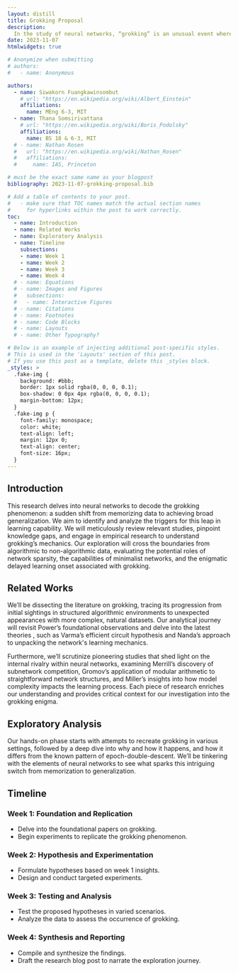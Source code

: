 ```yaml
---
layout: distill
title: Grokking Proposal
description:
  In the study of neural networks, “grokking” is an unusual event where a model suddenly shifts from simply memorizing to truly understanding and generalizing information. This research aims to dissect the conditions that prompt grokking by experimenting with different data sets and neural network designs. We will investigate the effects of training size, weight decay, and network complexity on grokking. Our goal is to replicate the grokking event, test theories about its causes, and clarify its relationship to the concept of double descent, providing a clearer picture of this peculiar learning behavior.
date: 2023-11-07
htmlwidgets: true

# Anonymize when submitting
# authors:
#   - name: Anonymous

authors:
  - name: Siwakorn Fuangkawinsombut
    # url: "https://en.wikipedia.org/wiki/Albert_Einstein"
    affiliations:
      name: MEng 6-3, MIT 
  - name: Thana Somsirivattana
    # url: "https://en.wikipedia.org/wiki/Boris_Podolsky"
    affiliations:
      name: BS 18 & 6-3, MIT
  # - name: Nathan Rosen
  #   url: "https://en.wikipedia.org/wiki/Nathan_Rosen"
  #   affiliations:
  #     name: IAS, Princeton

# must be the exact same name as your blogpost
bibliography: 2023-11-07-grokking-proposal.bib  

# Add a table of contents to your post.
#   - make sure that TOC names match the actual section names
#     for hyperlinks within the post to work correctly.
toc:
  - name: Introduction
  - name: Related Works
  - name: Exploratory Analysis
  - name: Timeline
    subsections:
    - name: Week 1
    - name: Week 2
    - name: Week 3
    - name: Week 4
  # - name: Equations
  # - name: Images and Figures
  #   subsections:
  #   - name: Interactive Figures
  # - name: Citations
  # - name: Footnotes
  # - name: Code Blocks
  # - name: Layouts
  # - name: Other Typography?

# Below is an example of injecting additional post-specific styles.
# This is used in the 'Layouts' section of this post.
# If you use this post as a template, delete this _styles block.
_styles: >
  .fake-img {
    background: #bbb;
    border: 1px solid rgba(0, 0, 0, 0.1);
    box-shadow: 0 0px 4px rgba(0, 0, 0, 0.1);
    margin-bottom: 12px;
  }
  .fake-img p {
    font-family: monospace;
    color: white;
    text-align: left;
    margin: 12px 0;
    text-align: center;
    font-size: 16px;
  }
---
```


## Introduction

This research delves into neural networks to decode the grokking phenomenon: a sudden shift from memorizing data to achieving broad generalization. We aim to identify and analyze the triggers for this leap in learning capability. We will meticulously review relevant studies, pinpoint knowledge gaps, and engage in empirical research to understand grokking’s mechanics. Our exploration will cross the boundaries from algorithmic to non-algorithmic data, evaluating the potential roles of network sparsity, the capabilities of minimalist networks, and the enigmatic delayed learning onset associated with grokking.

## Related Works

We’ll be dissecting the literature on grokking, tracing its progression from initial sightings in structured algorithmic environments to unexpected appearances with more complex, natural datasets. Our analytical journey will revisit Power’s foundational observations and delve into the latest theories <d-cite key="power2022grokking"></d-cite>, such as Varma’s efficient circuit hypothesis<d-cite key="varma2023explaining"></d-cite> and Nanda’s approach to unpacking the network's learning mechanics<d-cite key="nanda2023progress"></d-cite>.

Furthermore, we’ll scrutinize pioneering studies that shed light on the internal rivalry within neural networks, examining Merrill’s discovery of subnetwork competition<d-cite key="merrill2023tale"></d-cite>, Gromov’s application of modular arithmetic to straightforward network structures<d-cite key="gromov2023grokking"></d-cite>, and Miller’s insights into how model complexity impacts the learning process<d-cite key="miller2023grokking"></d-cite>. Each piece of research enriches our understanding and provides critical context for our investigation into the grokking enigma.

## Exploratory Analysis

Our hands-on phase starts with attempts to recreate grokking in various settings, followed by a deep dive into why and how it happens, and how it differs from the known pattern of epoch-double-descent. We’ll be tinkering with the elements of neural networks to see what sparks this intriguing switch from memorization to generalization.

## Timeline

### Week 1: Foundation and Replication
* Delve into the foundational papers on grokking.
* Begin experiments to replicate the grokking phenomenon.

### Week 2: Hypothesis and Experimentation
* Formulate hypotheses based on week 1 insights.
* Design and conduct targeted experiments.

### Week 3: Testing and Analysis
* Test the proposed hypotheses in varied scenarios.
* Analyze the data to assess the occurrence of grokking.

### Week 4: Synthesis and Reporting
* Compile and synthesize the findings.
* Draft the research blog post to narrate the exploration journey.
